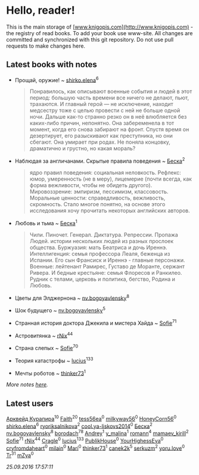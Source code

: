 # Hello, reader!
This is the main storage of [www.knigopis.com](http://www.knigopis.com) - the registry of read books.
To add your book use www-site. All changes are committed and synchronized with this git repository.
Do not use pull requests to make changes here.


## Latest books with notes
* Прощай, оружие! ~ [shirko.elena](users/100/100001858801764-facebook)<sup>6</sup>
    > Понравилось, как описывают военные события и людей в этот период: большую часть времени все ничего не делают, пьют, трахаются. И главный герой — не исключение, находит медсестру тоже с целью провести с ней не больше одной ночи. Дальше как-то странно резко он в неё влюбляется без каких-либо причин, непонятно. Она забеременела в тот момент, когда его снова забирают на фронт. Спустя время он дезертирует, его разыскивают как преступника, но они сбегают. Она умирает при родах. Не поняла концовку, драматично и грустно, но какая мораль?

* Наблюдая за англичанами. Скрытые правила поведения ~ [Беска](users/157/1577468-vkontakte)<sup>2</sup>
    > ядро правил поведения: социальная неловкость. Рефлекс: юмор, умеренность (не в меру), лицемерие (почти всегда, как форма вежливости, чтобы не обидеть другого). Мировоззрение: эмпиризм, пессимизм, классовость. Моральные ценности: справедливость, вежливость, скромность.
    > Стало многое понятно, на основе этого исследования хочу прочитать некоторых английских авторов.

* Любовь и тьма ~ [Беска](users/157/1577468-vkontakte)<sup>1</sup>
    > Чили. Пиночет. Генерал. Диктатура. Репрессии. Пропажа Людей. истории нескольких людей из разных прослоек общества. Буржуазия: мать Беатриса и дочь Иреннэ. Интеллигенция: семья профессора Леаля, беженца из Испании. Его сын Франсиск и Иреннэ - главные персонажи. Военные: лейтенант Рамирес, Густаво де Моранте, сержант Ривера. И бедные крестьяне: семья Флоресов и Ранкилео. Рудник с телами, церковь и политика, бегство, Родина и Любовь.

* Цветы для Элджернона ~ [nv.bogoyavlensky](users/219/2193824-vkontakte)<sup>8</sup>

* Шок будущего ~ [nv.bogoyavlensky](users/219/2193824-vkontakte)<sup>5</sup>

* Странная история доктора Джекила и мистера Хайда ~ [Sofie](users/485/48568611-vkontakte)<sup>71</sup>

* Астровитянка ~ [rNix](users/115/115622071-twitter)<sup>44</sup>

* Страна слепых ~ [Sofie](users/485/48568611-vkontakte)<sup>70</sup>

* Теория катастрофы ~ [lucius](users/838/83820536-yandex)<sup>133</sup>

* Мечты роботов ~ [thinker73](users/366/366497970-yandex)<sup>1</sup>


_More notes [here](latest_books_with_notes.md)._


## Latest users
[Арквейд Курапира](users/278/278072338-vkontakte)<sup>10</sup> 
[Faith](users/112/112366191289808901180-google)<sup>20</sup> 
[tess56ea](users/163/163745873-yandex)<sup>0</sup> 
[milkyway56](users/170/170115130-vkontakte)<sup>0</sup> 
[HoneyCorn56](users/306/306486763060595-facebook)<sup>0</sup> 
[shirko.elena](users/100/100001858801764-facebook)<sup>6</sup> 
[ryoriksalnikova](users/146/1468945706465629-facebook)<sup>2</sup> 
[cool.ya-liskovs2014](users/205/205137113-yandex)<sup>0</sup> 
[Беска](users/157/1577468-vkontakte)<sup>2</sup> 
[nv.bogoyavlensky](users/219/2193824-vkontakte)<sup>8</sup> 
[borodach](users/157/15706320-vkontakte)<sup>78</sup> 
[Andrey](users/896/896921380399139-facebook)<sup>1</sup> 
[y_malina](users/308/308397510-twitter)<sup>1</sup> 
[romann](users/102/10205442182733690-facebook)<sup>4</sup> 
[mamaev_kirill](users/189/18936412-vkontakte)<sup>2</sup> 
[Sofie](users/485/48568611-vkontakte)<sup>71</sup> 
[rNix](users/115/115622071-twitter)<sup>44</sup> 
[Cragle](users/100/100003266919869-facebook)<sup>0</sup> 
[lucius](users/838/83820536-yandex)<sup>133</sup> 
[PublikHouse](users/131/1319711978-twitter)<sup>0</sup> 
[YourHighessEva](users/308/308983562-twitter)<sup>0</sup> 
[cryfromdaheart](users/771/771096980063936512-twitter)<sup>0</sup> 
[milain](users/121/12149839-vkontakte)<sup>0</sup> 
[Mari](users/107/107275390357075610416-google)<sup>0</sup> 
[thinker73](users/366/366497970-yandex)<sup>1</sup> 
[canek2k](users/102/102305825690200373955-google)<sup>5</sup> 
[serkuzm](users/114/1141444172580928-facebook)<sup>2</sup> 
[yoru.love](users/233/23345942-vkontakte)<sup>0</sup> 
[Tr](users/122/12282474-vkontakte)<sup>31</sup> 
[mZya](users/105/105198053460598709259-googleplus)<sup>0</sup> 


_25.09.2016 17:57:11_
